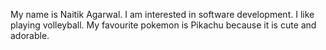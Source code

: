 My name is Naitik Agarwal. I am interested in software development. I like playing volleyball.
My favourite pokemon is Pikachu because it is cute and adorable.

